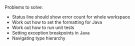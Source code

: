 Problems to solve:

* Status line should show error count for whole workspace
* Work out how to set the formatting for Java
* Work out how to run unit tests
* Setting exception breakpoints in Java
* Navigating type hierarchy
